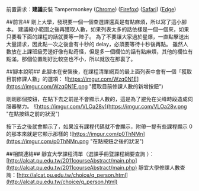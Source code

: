 前置需求：**建議**安裝 Tampermonkey ([Chrome](https://chrome.google.com/webstore/detail/dhdgffkkebhmkfjojejmpbldmpobfkfo)) ([Firefox](https://addons.mozilla.org/en-US/firefox/addon/tampermonkey)) ([Safari](https://safari.tampermonkey.net/tampermonkey.safariextz)) ([Edge](https://www.microsoft.com/store/apps/9NBLGGH5162S))

##前言##
剛上大學，發現要一個一個查選課還真是有點麻煩，所以寫了這小腳本。
建議縮小範圍之後再獲取人數，如果列表太多的話依樣是一個一個來，如果只要看下面的課程的話就要等一陣子。
為了不要讓大家過於星爆，一直點擊送出大量請求，因此點一次之後會有十秒的 delay，必須要等待十秒後再點。
雖然人數放在上課班級旁邊好像有點奇怪，但是多一個欄位的話有點麻煩，其他的欄位有點滿，那個位置剛好比較空也不小，所以就放在那裏了。

##腳本說明##
此腳本在安裝後，在課程清單網頁的最上面列表中會有一個「獲取目前修課人數」的選項：
![https://imgur.com/Wzq0N1E](https://imgur.com/Wzq0N1E.png "獲取目前修課人數的新增按鈕")

剛剛那個按鈕，在點下去之前是不會顯示人數的，這是為了避免在尖峰時段造成伺服器壓力。
![https://imgur.com/VLOa28v](https://imgur.com/VLOa28v.png "在點按鈕之前的狀況")

按下去之後就會顯示了，如果沒有課程代碼就不會顯示，附帶一提有些課程顯示 0 的那本來就是它顯示那樣的
![https://imgur.com/p0ThNMn](https://imgur.com/p0ThNMn.png "在點按鈕之後的狀況")

##相關連結##
靜宜大學課程清單（選課手冊暨課程綱要查詢 ）：[http://alcat.pu.edu.tw/2011courseAbstract/main.php](http://alcat.pu.edu.tw/2011courseAbstract/main.php)
靜宜大學修課人數查詢：[http://alcat.pu.edu.tw/choice/q_person.html](http://alcat.pu.edu.tw/choice/q_person.html)
